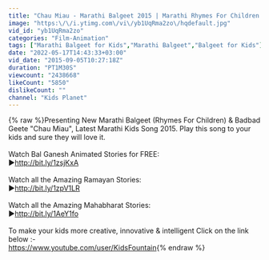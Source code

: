 ```yaml
---
title: "Chau Miau - Marathi Balgeet 2015 | Marathi Rhymes For Children | Marathi Badbad Geete"
image: "https:\/\/i.ytimg.com\/vi\/yb1UqRma2zo\/hqdefault.jpg"
vid_id: "yb1UqRma2zo"
categories: "Film-Animation"
tags: ["Marathi Balgeet for Kids","Marathi Balgeet","Balgeet for Kids"]
date: "2022-05-17T14:43:33+03:00"
vid_date: "2015-09-05T10:27:18Z"
duration: "PT1M30S"
viewcount: "2438668"
likeCount: "5850"
dislikeCount: ""
channel: "Kids Planet"
---
```

{% raw %}Presenting New Marathi Balgeet (Rhymes For Children) &amp; Badbad Geete &quot;Chau Miau&quot;, Latest Marathi Kids Song 2015. Play this song to your kids and sure they will love it.<br /><br />Watch Bal Ganesh Animated Stories for FREE:<br />►<a rel="nofollow" target="blank" href="http://bit.ly/1zsjKxA">http://bit.ly/1zsjKxA</a><br /><br />Watch all the Amazing Ramayan Stories:<br />►<a rel="nofollow" target="blank" href="http://bit.ly/1zpV1LR">http://bit.ly/1zpV1LR</a><br /><br />Watch all the Amazing Mahabharat Stories:<br />►<a rel="nofollow" target="blank" href="http://bit.ly/1AeY1fo">http://bit.ly/1AeY1fo</a><br /><br />To make your kids more creative, innovative &amp; intelligent Click on the link below :-<br /><a rel="nofollow" target="blank" href="https://www.youtube.com/user/KidsFountain">https://www.youtube.com/user/KidsFountain</a>{% endraw %}
